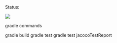Status:

![](https://travis-ci.org/klandon/groovy_travis.svg?branch=master)


gradle commands

gradle build
gradle test
gradle test jacocoTestReport